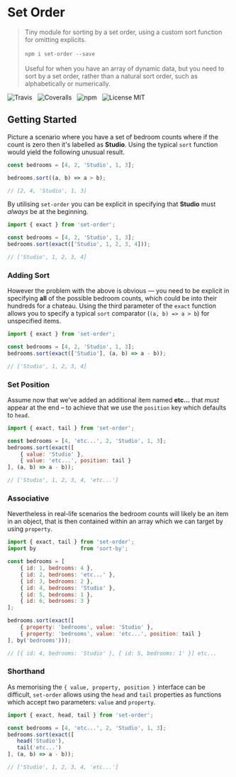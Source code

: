 # Set Order

> Tiny module for sorting by a set order, using a custom sort function for omitting explicits.<br /><br />
> `npm i set-order --save`<br /><br />
> Useful for when you have an array of dynamic data, but you need to sort by a set order, rather than a natural sort order, such as alphabetically or numerically.

![Travis](http://img.shields.io/travis/Wildhoney/SetOrder.svg?style=flat-square)
&nbsp;
![Coveralls](https://img.shields.io/coveralls/Wildhoney/SetOrder.svg?style=flat-square)
&nbsp;
![npm](http://img.shields.io/npm/v/set-order.svg?style=flat-square)
&nbsp;
![License MIT](https://img.shields.io/badge/license-mit-lightgrey.svg?style=flat-square)

## Getting Started

Picture a scenario where you have a set of bedroom counts where if the count is zero then it's labelled as **Studio**. Using the typical `sort` function would yield the following unusual result.

```javascript
const bedrooms = [4, 2, 'Studio', 1, 3];

bedrooms.sort((a, b) => a > b);

// [2, 4, 'Studio', 1, 3]
```

By utilising `set-order` you can be explicit in specifying that **Studio** must *always* be at the beginning.

```javascript
import { exact } from 'set-order';

const bedrooms = [4, 2, 'Studio', 1, 3];
bedrooms.sort(exact(['Studio', 1, 2, 3, 4]));

// ['Studio', 1, 2, 3, 4]
```

### Adding Sort

However the problem with the above is obvious &mdash; you need to be explicit in specifying **all** of the possible bedroom counts, which could be into their hundreds for a chateau. Using the third parameter of the `exact` function allows you to specify a typical `sort` comparator (`(a, b) => a > b`) for unspecified items.

```javascript
import { exact } from 'set-order';

const bedrooms = [4, 2, 'Studio', 1, 3];
bedrooms.sort(exact(['Studio'], (a, b) => a - b));

// ['Studio', 1, 2, 3, 4]
```

### Set Position

Assume now that we've added an additional item named **etc...** that *must* appear at the end &ndash; to achieve that we use the `position` key which defaults to `head`.

```javascript
import { exact, tail } from 'set-order';

const bedrooms = [4, 'etc...', 2, 'Studio', 1, 3];
bedrooms.sort(exact([
    { value: 'Studio' },
    { value: 'etc...', position: tail }
], (a, b) => a - b));

// ['Studio', 1, 2, 3, 4, 'etc...']
```

### Associative

Nevertheless in real-life scenarios the bedroom counts will likely be an item in an object, that is then contained within an array which we can target by using `property`.

```javascript
import { exact, tail } from 'set-order';
import by              from 'sort-by';

const bedrooms = [
    { id: 1, bedrooms: 4 },
    { id: 2, bedrooms: 'etc...' },
    { id: 3, bedrooms: 2 },
    { id: 4, bedrooms: 'Studio' },
    { id: 5, bedrooms: 1 },
    { id: 6, bedrooms: 3 }
];

bedrooms.sort(exact([
    { property: 'bedrooms', value: 'Studio' },
    { property: 'bedrooms', value: 'etc...', position: tail }
], by('bedrooms')));

// [{ id: 4, bedrooms: 'Studio' }, { id: 5, bedrooms: 1' }] etc...
```

### Shorthand

As memorising the `{ value, property, position }` interface can be difficult, `set-order` allows using the `head` and `tail` properties as functions which accept two parameters: `value` and `property`.
 
 ```javascript
import { exact, head, tail } from 'set-order';

const bedrooms = [4, 'etc...', 2, 'Studio', 1, 3];
bedrooms.sort(exact([
    head('Studio'),
    tail('etc...')
], (a, b) => a - b));

// ['Studio', 1, 2, 3, 4, 'etc...']
 ```
